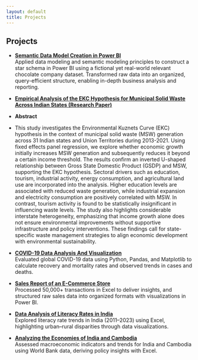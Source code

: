 ```yaml
---
layout: default
title: Projects
---
```


## Projects

- **[Semantic Data Model Creation in Power BI](https://github.com/udit290/Projects/blob/3e6cc0fac353b44a98b99310f87da6cbb9ed7dbb/Basic%20Data%20Model.pbix)**  
  Applied data modeling and semantic modeling principles to construct a star schema in Power BI using a fictional yet real-world relevant chocolate company dataset. Transformed raw data into an organized, query-efficient structure, enabling in-depth business analysis and reporting.

- **[Empirical Analysis of the EKC Hypothesis for Municipal Solid Waste Across Indian States (Research Paper)](https://github.com/udit290/Projects/blob/3e6cc0fac353b44a98b99310f87da6cbb9ed7dbb/EKC_MSW_Report.pdf)**
  
- **Abstract**
- This study investigates the Environmental Kuznets Curve (EKC) hypothesis in the context of municipal solid waste (MSW) generation across 31 Indian states and Union Territories during 2013-2021. Using fixed effects panel regression, we explore whether economic growth initially increases MSW generation and subsequently reduces it beyond a certain income threshold. The results confirm an inverted U-shaped relationship between Gross State Domestic Product (GSDP) and MSW, supporting the EKC hypothesis. Sectoral drivers such as education, tourism, industrial activity, energy consumption, and agricultural land use are incorporated into the analysis. Higher education levels are associated with reduced waste generation, while industrial expansion and electricity consumption are positively correlated with MSW. In contrast, tourism activity is found to be statistically insignificant in influencing waste levels. The study also highlights considerable interstate heterogeneity, emphasizing that income growth alone does not ensure environmental improvements without supportive infrastructure and policy interventions. These findings call for state-specific waste management strategies to align economic development with environmental sustainability.

- **[COVID-19 Data Analysis And Visualization](https://github.com/udit290/Projects/blob/3e6cc0fac353b44a98b99310f87da6cbb9ed7dbb/covid_analysis.py.txt)**  
  Evaluated global COVID-19 data using Python, Pandas, and Matplotlib to calculate recovery and mortality rates and observed trends in cases and deaths.

- **[Sales Report of an E-Commerce Store](https://github.com/udit290/Projects/blob/3e6cc0fac353b44a98b99310f87da6cbb9ed7dbb/Sales%20Report)**  
  Processed 50,000+ transactions in Excel to deliver insights, and structured raw sales data into organized formats with visualizations in Power BI.

- **[Data Analysis of Literacy Rates in India](https://github.com/udit290/Projects/blob/3e6cc0fac353b44a98b99310f87da6cbb9ed7dbb/Literacy%20Rates.pdf)**  
  Explored literacy rate trends in India (2011–2023) using Excel, highlighting urban–rural disparities through data visualizations.

- **[Analyzing the Economies of India and Cambodia](https://github.com/udit290/Projects/blob/3e6cc0fac353b44a98b99310f87da6cbb9ed7dbb/India%20And%20Cambodia.pdf)**  
  Assessed macroeconomic indicators and trends for India and Cambodia using World Bank data, deriving policy insights with Excel.
